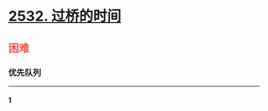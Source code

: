 # [2532. 过桥的时间](https://leetcode.cn/problems/time-to-cross-a-bridge/)  
## <font color=#F15642>困难</font>  
### **优先队列**
***
#### 1
```cpp

```